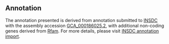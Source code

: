 

Annotation
----------

The annotation presented is derived from annotation submitted to
[INSDC](http://www.insdc.org) with the assembly accession
[GCA\_000186025.2](http://www.ebi.ac.uk/ena/data/view/GCA_000186025.2),
with additional non-coding genes derived from
[Rfam](http://rfam.xfam.org/). For more details, please visit [INSDC
annotation
import](http://ensemblgenomes.org/info/data/insdc_annotation).

